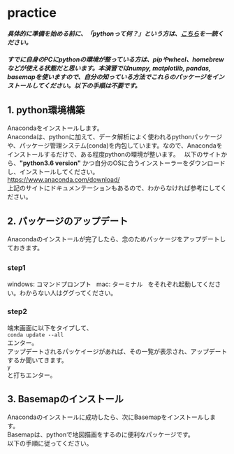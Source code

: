 # practice  
#### *具体的に準備を始める前に、「pythonって何？」という方は、[こちら](https://www.python.jp/about/)を一読ください。*    
#### *すでに自身のPCにpythonの環境が整っている方は、pipやwheel、homebrewなどが使える状態だと思います。本演習ではnumpy, matplotlib, pandas, basemapを使いますので、自分の知っている方法でこれらのパッケージをインストールしてください。以下の手順は不要です。*  
## 1. python環境構築
Anacondaをインストールします。  
Anacondaは、pythonに加えて、データ解析によく使われるpythonパッケージや、パッケージ管理システム(conda)を内包しています。なので、Anacondaをインストールするだけで、ある程度pythonの環境が整います。  
以下のサイトから、**"python3.6 version"** かつ自分のOSに合うインストーラーをダウンロードし、インストールしてください。  
<https://www.anaconda.com/download/>  
上記のサイトにドキュメンテーションもあるので、わからなければ参考にしてください。  

## 2. パッケージのアップデート
Anacondaのインストールが完了したら、念のためパッケージをアップデートしておきます。
### step1 　
windows: コマンドプロンプト  
mac: ターミナル  
をそれぞれ起動してください。わからない人はググってください。  
### step2
端末画面に以下をタイプして、  
`conda update --all`  
エンター。  
アップデートされるパッケイージがあれば、その一覧が表示され、アップデートするか聞いてきます。  
`y`  
と打ちエンター。

## 3. Basemapのインストール
Anacondaのインストールに成功したら、次にBasemapをインストールします。  
Basemapは、pythonで地図描画をするのに便利なパッケージです。  
以下の手順に従ってください。

